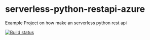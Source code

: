 # serverless-python-restapi-azure
Example Project on how make an serverless python rest api

[![Build status](https://dev.azure.com/kognitas/azure_devops_restapi_test/_apis/build/status/pipeline/azure_devops_restapi_test-Azure%20Functions%20for%20Python-CI)](https://dev.azure.com/kognitas/azure_devops_restapi_test/_build/latest?definitionId=1)

